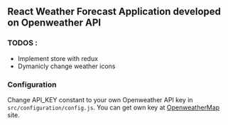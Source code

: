 ## React Weather Forecast Application developed on Openweather API

### TODOS :

-   Implement store with redux
-   Dymanicly change weather icons

### Configuration

Change API_KEY constant to your own Openweather API key in `src/configuration/config.js`. You can get own key at [OpenweatherMap](https://openweathermap.org/) site.

